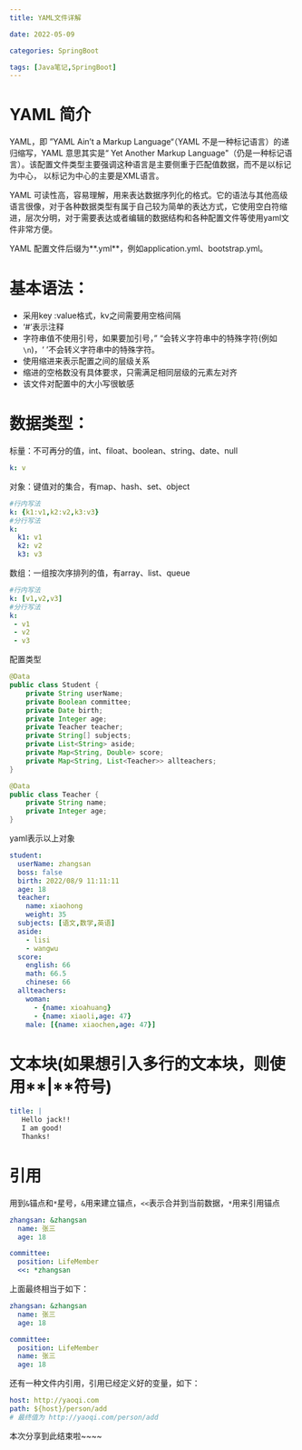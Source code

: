 ```yaml
---
title: YAML文件详解

date: 2022-05-09	

categories: SpringBoot	

tags: [Java笔记,SpringBoot]
---	
```


# YAML 简介

YAML，即 ”YAML Ain’t a Markup Language“（YAML 不是一种标记语言）的递归缩写，YAML 意思其实是“ Yet Another Markup Language"（仍是一种标记语言）。该配置文件类型主要强调这种语言是主要侧重于匹配值数据，而不是以标记为中心， 以标记为中心的主要是XML语言。

YAML 可读性高，容易理解，用来表达数据序列化的格式。它的语法与其他高级语言很像，对于各种数据类型有属于自己较为简单的表达方式，它使用空白符缩进，层次分明，对于需要表达或者编辑的数据结构和各种配置文件等使用yaml文件非常方便。

YAML 配置文件后缀为**.yml**，例如application.yml、bootstrap.yml。

# 基本语法：

- 采用key :value格式，kv之间需要用空格间隔
- ‘#’表示注释
- 字符串值不使用引号，如果要加引号，” “会转义字符串中的特殊字符(例如`\n`)，‘ ’不会转义字符串中的特殊字符。
- 使用缩进来表示配置之间的层级关系
- 缩进的空格数没有具体要求，只需满足相同层级的元素左对齐
- 该文件对配置中的大小写很敏感

# 数据类型：

标量：不可再分的值，int、filoat、boolean、string、date、null

```yaml
k: v
```

对象：键值对的集合，有map、hash、set、object 

```yaml
#行内写法  
k: {k1:v1,k2:v2,k3:v3}
#分行写法
k: 
  k1: v1
  k2: v2
  k3: v3
```

数组：一组按次序排列的值，有array、list、queue

```yaml
#行内写法 
k: [v1,v2,v3]
#分行写法
k:
 - v1
 - v2
 - v3
```

配置类型

```java
@Data
public class Student {
	private String userName;
	private Boolean committee;
	private Date birth;
	private Integer age;
	private Teacher teacher;
	private String[] subjects;
	private List<String> aside;
	private Map<String, Double> score;
	private Map<String, List<Teacher>> allteachers;
}

@Data
public class Teacher {
	private String name;
	private Integer age;
}
```

yaml表示以上对象

```yaml
student:
  userName: zhangsan
  boss: false
  birth: 2022/08/9 11:11:11
  age: 18
  teacher: 
    name: xiaohong
    weight: 35
  subjects: [语文,数学,英语]
  aside: 
    - lisi
    - wangwu
  score:
    english: 66
    math: 66.5
    chinese: 66
  allteachers:
    woman:
      - {name: xioahuang}
      - {name: xiaoli,age: 47}
    male: [{name: xiaochen,age: 47}]
```

# 文本块(如果想引入多行的文本块，则使用**|**符号)

```yaml
title: |
   Hello jack!!
   I am good!
   Thanks! 
```

# 引用

用到`&`锚点和`*`星号，`&`用来建立锚点，`<<`表示合并到当前数据，`*`用来引用锚点

```yaml
zhangsan: &zhangsan
  name: 张三
  age: 18

committee: 
  position: LifeMember
  <<: *zhangsan
```

上面最终相当于如下：

```yaml
zhangsan: &zhangsan
  name: 张三
  age: 18

committee: 
  position: LifeMember
  name: 张三
  age: 18
```

还有一种文件内引用，引用已经定义好的变量，如下：

```yaml
host: http://yaoqi.com
path: ${host}/person/add  
# 最终值为 http://yaoqi.com/person/add  
```

本次分享到此结束啦~~~~

